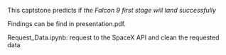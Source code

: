 This captstone predicts if *the Falcon 9 first stage will land successfully*

Findings can be find in presentation.pdf.

Request_Data.ipynb: request to the SpaceX API and clean the requested data





